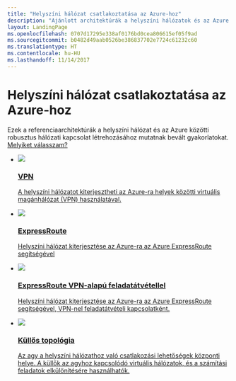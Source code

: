 ```yaml
---
title: "Helyszíni hálózat csatlakoztatása az Azure-hoz"
description: "Ajánlott architektúrák a helyszíni hálózatok és az Azure közötti biztonságos, robusztus hálózati kapcsolatokhoz."
layout: LandingPage
ms.openlocfilehash: 0707d17295e338af0176bd0cea806615ef05f9ad
ms.sourcegitcommit: b0482d49aab0526be386837702e7724c61232c60
ms.translationtype: HT
ms.contentlocale: hu-HU
ms.lasthandoff: 11/14/2017
---
```

# <a name="connect-an-on-premises-network-to-azure"></a>Helyszíni hálózat csatlakoztatása az Azure-hoz

Ezek a referenciaarchitektúrák a helyszíni hálózat és az Azure közötti robusztus hálózati kapcsolat létrehozásához mutatnak bevált gyakorlatokat. [Melyiket válasszam?](./considerations.md)

<ul class="panelContent">
    <li>
        <a href="./vpn.md">
            <div class="cardSize">
                <div class="cardPadding">
                    <div class="card">
                        <div class="cardImageOuter">
                            <div class="cardImage">
                            <img src="./images/vpn.svg">
                            </div>
                        </div>
                        <div class="cardText">
                            <h3>VPN</h3>
                            <p>A helyszíni hálózatot kiterjesztheti az Azure-ra helyek közötti virtuális magánhálózat (VPN) használatával.</p>
                        </div>
                    </div>
                </div>
            </div>
        </a>
    </li>
    <li>
        <a href="./expressroute.md">
            <div class="cardSize">
                <div class="cardPadding">
                    <div class="card">
                        <div class="cardImageOuter">
                            <div class="cardImage">
                            <img src="./images/expressroute.svg">
                            </div>
                        </div>
                        <div class="cardText">
                            <h3>ExpressRoute</h3>
                            <p>Helyszíni hálózat kiterjesztése az Azure-ra az Azure ExpressRoute segítségével</p>
                        </div>
                    </div>
                </div>
            </div>
        </a>
    </li>
    <li>
        <a href="./expressroute-vpn-failover.md">
            <div class="cardSize">
                <div class="cardPadding">
                    <div class="card">
                        <div class="cardImageOuter">
                            <div class="cardImage">
                            <img src="./images/expressroute-vpn-failover.svg">
                            </div>
                        </div>
                        <div class="cardText">
                            <h3>ExpressRoute VPN-alapú feladatátvétellel</h3>
                            <p>Helyszíni hálózat kiterjesztése az Azure-ra az Azure ExpressRoute segítségével, VPN-nel feladatátvételi kapcsolatként.</p>
                        </div>
                    </div>
                </div>
            </div>
        </a>
    </li>
    <li>
        <a href="./hub-spoke.md">
            <div class="cardSize">
                <div class="cardPadding">
                    <div class="card">
                        <div class="cardImageOuter">
                            <div class="cardImage">
                            <img src="./images/hub-spoke.svg">
                            </div>
                        </div>
                        <div class="cardText">
                            <h3>Küllős topológia</h3>
                            <p>Az agy a helyszíni hálózathoz való csatlakozási lehetőségek központi helye. A küllők az agyhoz kapcsolódó virtuális hálózatok, és a számítási feladatok elkülönítésére használhatók. </p>
                        </div>
                    </div>
                </div>
            </div>
        </a>
    </li>
</ul>

